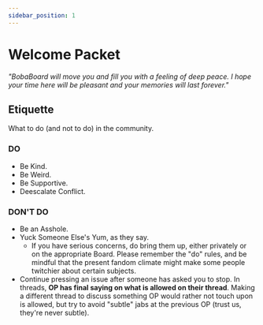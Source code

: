 ```yaml
---
sidebar_position: 1
---
```

# Welcome Packet

_"BobaBoard will move you and fill you with a feeling of deep peace. I hope your time here will be pleasant and your memories will last forever."_

## Etiquette

What to do (and not to do) in the community.

### DO

- Be Kind.
- Be Weird.
- Be Supportive.
- Deescalate Conflict.

### DON'T DO

- Be an Asshole.
- Yuck Someone Else's Yum, as they say.
  - If you have serious concerns, do bring them up, either privately or on the appropriate Board. Please remember the "do" rules, and be mindful that the present fandom climate might make some people twitchier about certain subjects.
- Continue pressing an issue after someone has asked you to stop. In threads, **OP has final saying on what is allowed on their thread**. Making a different thread to discuss something OP would rather not touch upon is allowed, but try to avoid "subtle" jabs at the previous OP (trust us, they're never subtle).
